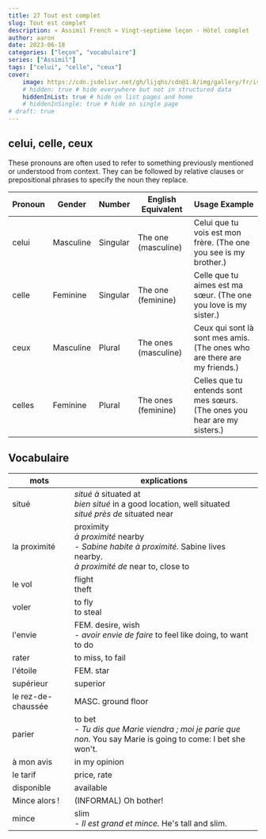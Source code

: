 ```yaml
---
title: 27 Tout est complet
slug: Tout est complet
description: « Assimil French » Vingt-septième leçon - Hôtel complet
author: aaron
date: 2023-06-18
categories: ["leçon", "vocabulaire"]
series: ["Assimil"]
tags: ["celui", "celle", "ceux"]
cover: 
    image: https://cdn.jsdelivr.net/gh/lijqhs/cdn@1.8/img/gallery/fr/isaiah-b-Fc7hOSm1LhI-unsplash.jpg
    # hidden: true # hide everywhere but not in structured data
    hiddenInList: true # hide on list pages and home
    # hiddenInSingle: true # hide on single page
# draft: true
---
```


## celui, celle, ceux

These pronouns are often used to refer to something previously mentioned or understood from context. They can be followed by relative clauses or prepositional phrases to specify the noun they replace.

| Pronoun | Gender  | Number | English Equivalent | Usage Example                 |
|---------|---------|--------|--------------------|-------------------------------|
| celui   | Masculine | Singular | The one (masculine) | Celui que tu vois est mon frère. (The one you see is my brother.) |
| celle   | Feminine  | Singular | The one (feminine)  | Celle que tu aimes est ma sœur. (The one you love is my sister.)  |
| ceux    | Masculine | Plural   | The ones (masculine) | Ceux qui sont là sont mes amis. (The ones who are there are my friends.) |
| celles  | Feminine  | Plural   | The ones (feminine)  | Celles que tu entends sont mes sœurs. (The ones you hear are my sisters.) |


## Vocabulaire

| mots | explications |
| ---- | ---- |
| situé | *situé à* situated at <br> *bien situé* in a good location, well situated <br> *situé près de* situated near |
| la proximité | proximity <br> *à proximité* nearby <br> - *Sabine habite à proximité.* Sabine lives nearby. <br> *à proximité de* near to, close to |
| le vol | flight <br> theft |
| voler | to fly <br> to steal |
| l'envie | FEM. desire, wish <br> - *avoir envie de faire* to feel like doing, to want to do |
| rater | to miss, to fail |
| l'étoile | FEM. star |
| supérieur | superior |
| le rez-de-chaussée | MASC. ground floor |
| parier | to bet <br> - *Tu dis que Marie viendra ; moi je parie que non.* You say Marie is going to come: I bet she won't. |
| à mon avis | in my opinion |
| le tarif | price, rate |
| disponible | available |
| Mince alors ! | (INFORMAL) Oh bother! |
| mince | slim <br> - *Il est grand et mince.* He's tall and slim. |